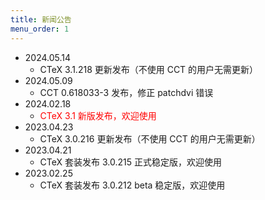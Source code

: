 ```yaml
---
title: 新闻公告
menu_order: 1
---
```

- 2024.05.14
	- CTeX 3.1.218 更新发布（不使用 CCT 的用户无需更新）
- 2024.05.09
    - CCT 0.618033-3 发布，修正 patchdvi 错误
- 2024.02.18
	- <font color="red">CTeX 3.1 新版发布，欢迎使用</font>
- 2023.04.23
	- CTeX 3.0.216 更新发布（不使用 CCT 的用户无需更新）
- 2023.04.21
	- CTeX 套装发布 3.0.215 正式稳定版，欢迎使用
- 2023.02.25
	- CTeX 套装发布 3.0.212 beta 稳定版，欢迎使用
